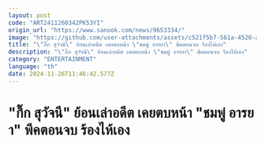 ```yaml
---
layout: post
code: "ART2411260342PK53YI"
origin_url: "https://www.sanook.com/news/9653334/"
image: "https://github.com/user-attachments/assets/c521f5b7-561a-4520-ae6d-b900278640d8"
title: "\"กิ๊ก สุวัจนี\" ย้อนเล่าอดีต เคยตบหน้า \"ชมพู่ อารยา\" พีคตอนจบ ร้องไห้เอง"
description: "\"กิ๊ก สุวัจนี\" ย้อนเล่าอดีต เคยตบหน้า \"ชมพู่ อารยา\" พีคตอนจบ ร้องไห้เอง"
category: "ENTERTAINMENT"
language: "th"
date: 2024-11-26T11:46:42.577Z
---
```


# "กิ๊ก สุวัจนี" ย้อนเล่าอดีต เคยตบหน้า "ชมพู่ อารยา" พีคตอนจบ ร้องไห้เอง
